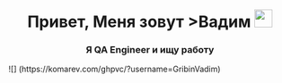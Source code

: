 <h1 align="center">Привет, Меня зовут >Вадим</a> 
<img src="https://github.com/blackcater/blackcater/raw/main/images/Hi.gif" height="32"/></h1>
<h3 align="center">Я QA Engineer и ищу работу</h3>
![] (https://komarev.com/ghpvc/?username=GribinVadim)

